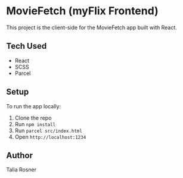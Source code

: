 # MovieFetch (myFlix Frontend)

This project is the client-side for the MovieFetch app built with React.

## Tech Used

- React
- SCSS
- Parcel

## Setup

To run the app locally:

1. Clone the repo
2. Run `npm install`
3. Run `parcel src/index.html`
4. Open `http://localhost:1234`

## Author

Talia Rosner

